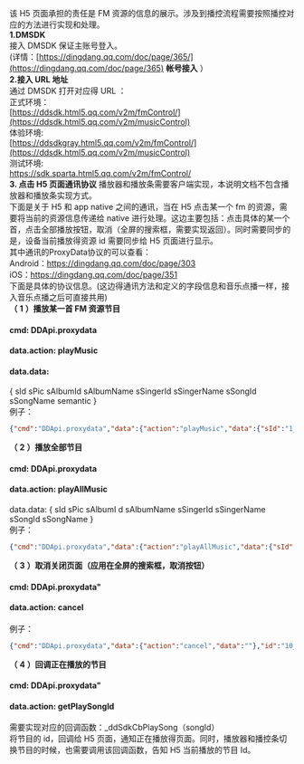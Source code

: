 该 H5 页面承担的责任是 FM 资源的信息的展示。涉及到播控流程需要按照播控对应的方法进行实现和处理。</br>
 __1.DMSDK__ </br>
接入 DMSDK 保证主账号登入。</br>
(详情：[https://dingdang.qq.com/doc/page/365/](https://dingdang.qq.com/doc/page/365)  __帐号接入__ ）</br>
 __2.接入 URL 地址__ </br>
通过 DMSDK 打开对应得 URL ：</br>
正式环境：</br>
[https://ddsdk.html5.qq.com/v2m/fmControl/](https://ddsdk.html5.qq.com/v2m/musicControl)</br>
体验环境:</br>
[https://ddsdkgray.html5.qq.com/v2m/fmControl/](https://ddsdk.html5.qq.com/v2m/musicControl)</br>
测试环境:</br>
 https://sdk.sparta.html5.qq.com/v2m/fmControl/ </br>
 __3. 点击 H5 页面通讯协议__ 
播放器和播放条需要客户端实现，本说明文档不包含播放器和播放条实现方式。</br>
下面是关于 H5 和 app native 之间的通讯，当在 H5 点击某一个 fm 的资源，需要将当前的资源信息传递给 native 进行处理。这边主要包括：点击具体的某一个首，点击全部播放按钮，取消（全屏的搜索框，需要实现返回）。同时需要同步的是，设备当前播放得资源 id 需要同步给 H5 页面进行显示。</br>
其中通讯的ProxyData协议的可以查看：</br>
Android：https://dingdang.qq.com/doc/page/303</br>
iOS：https://dingdang.qq.com/doc/page/351</br>
下面是具体的协议信息。(这边得通讯方法和定义的字段信息和音乐点播一样，接入音乐点播之后可直接共用)</br>
__（__  __1__  __）播放某一首 FM 资源节目__
#### cmd: DDApi.proxydata 
#### data.action: playMusic 
#### data.data: 
{
sId sPic sAlbumId
sAlbumName
sSingerId
sSingerName
sSongId
sSongName
semantic
}</br>
例子：</br>
 ```json
{"cmd":"DDApi.proxydata","data":{"action":"playMusic","data":{"sId":"1_rd000M9dh94AzeBj","sPic":"http://imgcache.qq.com/fm/photo/album/rmid_album_360/B/j/000M9dh94AzeBj.jpg?time=1533460912","sSongId":"1_rd002vYGDk3luxcr","sSongName":"成长需要时间，可长大只是瞬间","semantic":"{ \"bubble_transform_query\": \"\", \"confidence\": -1, \"domain\": \"fm\", \"extra_semantic\": [ ], \"ifttt_this\":\"\", \"intent\": \"play_show\", \"invocation_name\": \"\", \"is_semantic_only\": true, \"nlu_match_info\": { \"is_single_entity\": true,\"matched_type\": 0 }, \"query\": \"\", \"query_source_type\": 1, \"query_type\": 2, \"session_complete\": false, \"skill_id\": \"\", \"skill_trigger_type\":1, \"slots\": [ { \"confirm_state\": 0, \"json_values\": [ ], \"name\": \"albumid\", \"prompt\": { \"prompt_type\": 0, \"show_text\": \"\", \"slot_name\":\"\", \"slot_type\": \"\", \"speak_text\": \"\" }, \"sInteractionType\": 0, \"sPrompt\": { \"intent_name\": \"\", \"show_text\": \"\", \...114, 100, 48, 48,48, 77, 57, 100, 104, 57, 52, 65, 122, 101, 66, 106, 22, 0, 44, 60, 70, 0, 92 ] ] }, { \"confirm_state\": 0, \"json_values\": [ ], \"name\": \"showid\",\"prompt\": { \"prompt_type\": 0, \"show_text\": \"\", \"slot_name\": \"\", \"slot_type\": \"\", \"speak_text\": \"\" }, \"sInteractionType\": 0,\"sPrompt\": { \"intent_name\": \"\", \"show_text\": \"\", \"skill_id\": \"\", \"slot_name\": \"\", \"slot_options\": \"\", \"slot_type\": \"\",\"speak_text\": \"\" }, \"selectResult\": { \"all_no\": false, \"index\": -1, \"indexes\": [ ], \"type\": 0, \"value\": \"\" }, \"select_state\": 0, \"slot_struct\":1, \"type\": \"\", \"values\": [ [ 6, 18, 49, 95, 114, 100, 48, 48, 50, 118, 89, 71, 68, 107, 51, 108, 117, 120, 99, 114, 22, 0, 44, 60, 70, 0, 92 ] ] } ],\"slots_v2\": [ ], \"type\": 0, \"voice_query\": { \"asr_results\": [ ], \"compress_type\": 1, \"pre_itn_query\": \"\", \"raw_data\": [ ], \"sample_rate\": 8000 } }"}},"id":"10_1564557808278_DDApi.proxydata"}
``` 
__（__  __2__  __）播放全部节目__
#### cmd: DDApi.proxydata
#### data.action: playAllMusic 
data.data:
{ 
sId sPic sAlbumI d 
sAlbumName 
sSingerId 
sSingerName 
sSongId 
sSongName 
}</br>
例子：</br>
  ```json
{"cmd":"DDApi.proxydata","data":{"action":"playAllMusic","data":{"sId":"1_rd000M9dh94AzeBj","sPic":"http://imgcac he.qq.com/fm/photo/album/rmid_album_360/B/j/000M9dh94AzeBj.jpg?time=1533460912","sSongId":"1_rd002vYGDk3luxcr","sSongName":"成长需要时间，可长大只是瞬间","semantic":"{ \"bubble_transform_query\": \"\", \"confidence\": -1, \"domain\": \"fm\", \"extra_semantic\": [ ], \"ifttt_this\": \"\", \"intent\": \"play_show\", \"invocation_name\": \"\", \"is_semantic_only\": true, \"nlu_match_info\": { \"is_single_entity\": true, \"matched_type\": 0 }, \"query\": \"\", \"query_source_type\": 1, \"query_type\": 2, \"session_complete\": false, \"skill_id\": \"\", \"skill_trigger_type\": 1, \"slots\": [ { \"confirm_state\": 0, \"json_values\": [ ], \"name\": \"albumid\", \"prompt\": { \"prompt_type\": 0, \"show_text\": \"\", \"slot_name\": \"\", \"slot_type\": \"\", \"speak_text\": \"\" }, \"sInteractionType\": 0, \"sPrompt\": { \"intent_name\": \"\", \"show_text\": \"\"...114, 100, 48, 48, 48,77, 57, 100, 104, 57, 52, 65, 122, 101, 66, 106, 22, 0, 44, 60, 70, 0, 92 ] ] }, { \"confirm_state\": 0, \"json_values\": [ ], \"name\": \"showid\", \"prompt\":{ \"prompt_type\": 0, \"show_text\": \"\", \"slot_name\": \"\", \"slot_type\": \"\", \"speak_text\": \"\" }, \"sInteractionType\": 0, \"sPrompt\":{ \"intent_name\": \"\", \"show_text\": \"\", \"skill_id\": \"\", \"slot_name\": \"\", \"slot_options\": \"\", \"slot_type\": \"\", \"speak_text\": \"\" },\"selectResult\": { \"all_no\": false, \"index\": -1, \"indexes\": [ ], \"type\": 0, \"value\": \"\" }, \"select_state\": 0, \"slot_struct\": 1, \"type\": \"\",\"values\": [ [ 6, 18, 49, 95, 114, 100, 48, 48, 50, 118, 89, 71, 68, 107, 51, 108, 117, 120, 99, 114, 22, 0, 44, 60, 70, 0, 92 ] ] } ], \"slots_v2\": [ ], \"type\":0, \"voice_query\": { \"asr_results\": [ ], \"compress_type\": 1, \"pre_itn_query\": \"\", \"raw_data\": [ ], \"sample_rate\": 8000 } }"}},"id":"10_1564558064005_DDApi.proxydata"}
 ```
__（__  __3__  __）取消关闭页面（应用在全屏的搜索框，取消按钮）__
#### cmd: DDApi.proxydata"
#### data.action: cancel
例子：</br>
  ```json
{"cmd":"DDApi.proxydata","data":{"action":"cancel","data":""},"id":"10_1555504265707_DDApi.proxydata"}
  ```
 __（__  __4__  __）回调正在播放的节目__ 
#### cmd: DDApi.proxydata"
#### data.action:  __getPlaySongId__ 
需要实现对应的回调函数：_ddSdkCbPlaySong（songId）</br>
将节目的 id，回调给 H5 页面，通知正在播放得页面。同时，播放器和播控条切换节目的时候，也需要调用该回调函数，告知 H5 当前播放的节目 Id。</br>
